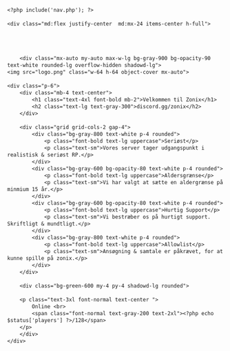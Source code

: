 
<html lang="en">
<head>
    <meta charset="UTF-8">
    <meta name="viewport" content="width=device-width, initial-scale=1.0">
    <title>Zonix Roleplay</title>
    <link rel="shortcut icon" href="logo.png" type="image/x-icon">
    <link href="https://cdn.jsdelivr.net/npm/tailwindcss@2.2.19/dist/tailwind.min.css" rel="stylesheet">
    <link rel="stylesheet" href="style.css">



    
</head>

<body class="flex flex-col h-screen">

    <?php include('nav.php'); ?>

    <div class="md:flex justify-center  md:mx-24 items-center h-full">



        
        <div class="mx-auto my-auto max-w-lg bg-gray-900 bg-opacity-90 text-white rounded-lg overflow-hidden shadowd-lg">
    <img src="logo.png" class="w-64 h-64 object-cover mx-auto">

    <div class="p-6">
        <div class="mb-4 text-center">
            <h1 class="text-4xl font-bold mb-2">Velkommen til Zonix</h1>
            <h2 class="text-lg text-gray-300">discord.gg/zonix</h2>
        </div>

        <div class="grid grid-cols-2 gap-4">
            <div class="bg-gray-800 text-white p-4 rounded">
                <p class="font-bold text-lg uppercase">Seriøst</p>
                <p class="text-sm">Vores server tager udgangspunkt i realistisk & seriøst RP.</p>
            </div>
            <div class="bg-gray-600 bg-opacity-80 text-white p-4 rounded">
                <p class="font-bold text-lg uppercase">Aldersgrænse</p>
                <p class="text-sm">Vi har valgt at sætte en aldergrænse på minmium 15 år.</p>
            </div>
            <div class="bg-gray-600 bg-opacity-80 text-white p-4 rounded">
                <p class="font-bold text-lg uppercase">Hurtig Support</p>
                <p class="text-sm">Vi bestræber os på hurtigt support. Skriftligt & mundtligt.</p>
            </div>
            <div class="bg-gray-800 text-white p-4 rounded">
                <p class="font-bold text-lg uppercase">Allowlist</p>
                <p class="text-sm">Ansøgning & samtale er påkrævet, for at kunne spille på zonix.</p>
            </div>
        </div>

        <div class="bg-green-600 my-4 py-4 shadowd-lg rounded">

        <p class="text-3xl font-normal text-center ">
            Online <br>
            <span class="font-normal text-gray-200 text-2xl"><?php echo $status['players'] ?>/128</span>
        </p>
        </div>
    </div>
